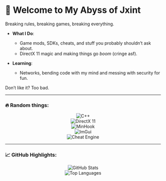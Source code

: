 # 👾 Welcome to My Abyss of **Jxint**
Breaking rules, breaking games, breaking everything.  

- **What I Do**:  
  - Game mods, SDKs, cheats, and stuff you probably shouldn’t ask about.  
  - DirectX 11 magic and making things go *boom* (cringe asf).  

- **Learning**:  
  - Networks, bending code with my mind and messing with security for fun.

Don’t like it? Too bad.

---

### 🔥 Random things:
<div align="center">
  
![C++](https://img.shields.io/badge/C%2B%2B-%2300599C.svg?style=flat-square&logo=c%2B%2B&logoColor=white)  
![DirectX 11](https://img.shields.io/badge/DirectX%2011-%230078D4.svg?style=flat-square&logo=microsoft&logoColor=white)  
![MinHook](https://img.shields.io/badge/MinHook-%2300C4A7.svg?style=flat-square&logo=code&logoColor=white)  
![ImGui](https://img.shields.io/badge/ImGui-%2300599C.svg?style=flat-square&logo=c&logoColor=white)  
![Cheat Engine](https://img.shields.io/badge/Cheat%20Engine-%23FF6600.svg?style=flat-square&logo=gamepad&logoColor=white)  

</div>

---

### 📈 GitHub Highlights:
<div align="center">
  
![GitHub Stats](https://github-readme-stats.vercel.app/api?username=JMJAJ&show_icons=true&theme=vue-dark&hide_border=true&count_private=true)  
![Top Languages](https://github-readme-stats.vercel.app/api/top-langs/?username=JMJAJ&theme=vue-dark&show_icons=true&hide_border=true&layout=compact)  

</div>
